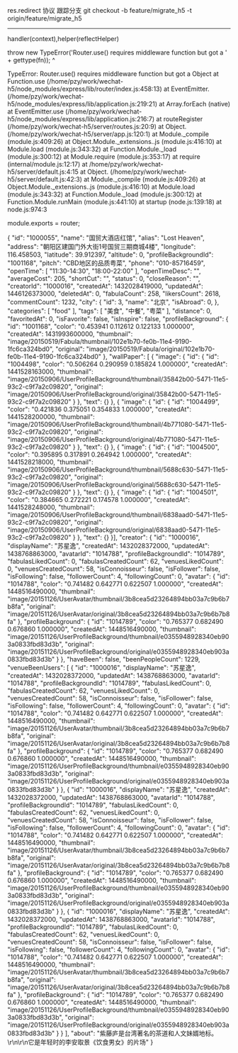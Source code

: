 res.redirect
协议
跟踪分支
git checkout -b feature/migrate_h5 -t origin/feature/migrate_h5


<hr>
handler(context),helper(reflectHelper)

throw new TypeError('Router.use() requires middleware function but got a ' + gettype(fn));
     ^

TypeError: Router.use() requires middleware function but got a Object
   at Function.use (/home/pzy/work/wechat-h5/node_modules/express/lib/router/index.js:458:13)
   at EventEmitter.<anonymous> (/home/pzy/work/wechat-h5/node_modules/express/lib/application.js:219:21)
   at Array.forEach (native)
   at EventEmitter.use (/home/pzy/work/wechat-h5/node_modules/express/lib/application.js:216:7)
   at routeRegister (/home/pzy/work/wechat-h5/server/routes.js:20:9)
   at Object.<anonymous> (/home/pzy/work/wechat-h5/server/app.js:120:1)
   at Module._compile (module.js:409:26)
   at Object.Module._extensions..js (module.js:416:10)
   at Module.load (module.js:343:32)
   at Function.Module._load (module.js:300:12)
   at Module.require (module.js:353:17)
   at require (internal/module.js:12:17)
   at /home/pzy/work/wechat-h5/server/default.js:4:15
   at Object.<anonymous> (/home/pzy/work/wechat-h5/server/default.js:42:3)
   at Module._compile (module.js:409:26)
   at Object.Module._extensions..js (module.js:416:10)
   at Module.load (module.js:343:32)
   at Function.Module._load (module.js:300:12)
   at Function.Module.runMain (module.js:441:10)
   at startup (node.js:139:18)
   at node.js:974:3


module.exports = router;

















{
                "id": "1000055",
                "name": "国贸大酒店红馆",
                "alias": "Lost Heaven",
                "address": "朝阳区建国门外大街1号国贸三期商城4楼",
                "longitude": 116.458503,
                "latitude": 39.912397,
                "altitude": 0,
                "profileBackgroundId": "1001168",
                "pitch": "CBD地区的品质粤菜",
                "phone": "010-85716459",
                "openTime": [
                    "11:30-14:30",
                    "18:00-22:00"
                ],
                "openTimeDesc": "",
                "averageCost": 205,
                "shortCut": "",
                "status": 0,
                "closeReason": "",
                "creatorId": "1000016",
                "createdAt": 1432028419000,
                "updatedAt": 1446126373000,
                "deletedAt": 0,
                "fabulaCount": 258,
                "likersCount": 2618,
                "commentCount": 1232,
                "city": {
                    "id": 3,
                    "name": "北京",
                    "isAbroad": 0,
                },
                "categories": [
                    "food"
                ],
                "tags": [
                    "美食",
                    "中餐",
                    "粤菜"
                ],
                "distance": 0,
                "favoritedAt": 0,
                "isFavorite": false,
                "isInspire": false,
                "profileBackground": {
                    "id": "1001168",
                    "color": "0.453941 0.112612 0.122133 1.000000",
                    "createdAt": 1431993600000,
                    "thumbnail": "image/20150519/Fabula/thumbnail/102e1b70-fe0b-11e4-9190-1fc6ca324bd0",
                    "original": "image/20150519/Fabula/original/102e1b70-fe0b-11e4-9190-1fc6ca324bd0"
                },
                "wallPaper": [
                    {
                        "image": {
                            "id": {
                                "id": "1004498",
                                "color": "0.506264 0.290959 0.185824 1.000000",
                                "createdAt": 1441528163000,
                                "thumbnail": "image/20150906/UserProfileBackground/thumbnail/35842b00-5471-11e5-93c2-c9f7a2c09820",
                                "original": "image/20150906/UserProfileBackground/original/35842b00-5471-11e5-93c2-c9f7a2c09820"
                            }
                        },
                        "text": {}
                    },
                    {
                        "image": {
                            "id": {
                                "id": "1004499",
                                "color": "0.421836 0.375051 0.354833 1.000000",
                                "createdAt": 1441528200000,
                                "thumbnail": "image/20150906/UserProfileBackground/thumbnail/4b771080-5471-11e5-93c2-c9f7a2c09820",
                                "original": "image/20150906/UserProfileBackground/original/4b771080-5471-11e5-93c2-c9f7a2c09820"
                            }
                        },
                        "text": {}
                    },
                    {
                        "image": {
                            "id": {
                                "id": "1004500",
                                "color": "0.395895 0.317891 0.264942 1.000000",
                                "createdAt": 1441528218000,
                                "thumbnail": "image/20150906/UserProfileBackground/thumbnail/5688c630-5471-11e5-93c2-c9f7a2c09820",
                                "original": "image/20150906/UserProfileBackground/original/5688c630-5471-11e5-93c2-c9f7a2c09820"
                            }
                        },
                        "text": {}
                    },
                    {
                        "image": {
                            "id": {
                                "id": "1004501",
                                "color": "0.384665 0.272221 0.174578 1.000000",
                                "createdAt": 1441528248000,
                                "thumbnail": "image/20150906/UserProfileBackground/thumbnail/6838aad0-5471-11e5-93c2-c9f7a2c09820",
                                "original": "image/20150906/UserProfileBackground/original/6838aad0-5471-11e5-93c2-c9f7a2c09820"
                            }
                        },
                        "text": {}
                    }],
                "creator": {
                    "id": "1000016",
                    "displayName": "苏星逸",
                    "createdAt": 1432028372000,
                    "updatedAt": 1438768863000,
                    "avatarId": "1014788",
                    "profileBackgroundId": "1014789",
                    "fabulasLikedCount": 0,
                    "fabulasCreatedCount": 62,
                    "venuesLikedCount": 0,
                    "venuesCreatedCount": 58,
                    "isConnoisseur": false,
                    "isFollower": false,
                    "isFollowing": false,
                    "followerCount": 4,
                    "followingCount": 0,
                    "avatar": {
                        "id": "1014788",
                        "color": "0.741482 0.642771 0.622507 1.000000",
                        "createdAt": 1448516490000,
                        "thumbnail": "image/20151126/UserAvatar/thumbnail/3b8cea5d23264894bb03a7c9b6b7b8fa",
                        "original": "image/20151126/UserAvatar/original/3b8cea5d23264894bb03a7c9b6b7b8fa"
                    },
                    "profileBackground": {
                        "id": "1014789",
                        "color": "0.765377 0.682490 0.676860 1.000000",
                        "createdAt": 1448516490000,
                        "thumbnail": "image/20151126/UserProfileBackground/thumbnail/e0355948928340eb903a0833fbd83d3b",
                        "original": "image/20151126/UserProfileBackground/original/e0355948928340eb903a0833fbd83d3b"
                    }
                },
                "haveBeen": false,
                "beenPeopleCount": 1229,
                "venueBeenUsers": [
                    {
                        "id": "1000016",
                        "displayName": "苏星逸",
                        "createdAt": 1432028372000,
                        "updatedAt": 1438768863000,
                        "avatarId": "1014788",
                        "profileBackgroundId": "1014789",
                        "fabulasLikedCount": 0,
                        "fabulasCreatedCount": 62,
                        "venuesLikedCount": 0,
                        "venuesCreatedCount": 58,
                        "isConnoisseur": false,
                        "isFollower": false,
                        "isFollowing": false,
                        "followerCount": 4,
                        "followingCount": 0,
                        "avatar": {
                            "id": "1014788",
                            "color": "0.741482 0.642771 0.622507 1.000000",
                            "createdAt": 1448516490000,
                            "thumbnail": "image/20151126/UserAvatar/thumbnail/3b8cea5d23264894bb03a7c9b6b7b8fa",
                            "original": "image/20151126/UserAvatar/original/3b8cea5d23264894bb03a7c9b6b7b8fa"
                        },
                        "profileBackground": {
                            "id": "1014789",
                            "color": "0.765377 0.682490 0.676860 1.000000",
                            "createdAt": 1448516490000,
                            "thumbnail": "image/20151126/UserProfileBackground/thumbnail/e0355948928340eb903a0833fbd83d3b",
                            "original": "image/20151126/UserProfileBackground/original/e0355948928340eb903a0833fbd83d3b"
                        }
                    },
                    {
                        "id": "1000016",
                        "displayName": "苏星逸",
                        "createdAt": 1432028372000,
                        "updatedAt": 1438768863000,
                        "avatarId": "1014788",
                        "profileBackgroundId": "1014789",
                        "fabulasLikedCount": 0,
                        "fabulasCreatedCount": 62,
                        "venuesLikedCount": 0,
                        "venuesCreatedCount": 58,
                        "isConnoisseur": false,
                        "isFollower": false,
                        "isFollowing": false,
                        "followerCount": 4,
                        "followingCount": 0,
                        "avatar": {
                            "id": "1014788",
                            "color": "0.741482 0.642771 0.622507 1.000000",
                            "createdAt": 1448516490000,
                            "thumbnail": "image/20151126/UserAvatar/thumbnail/3b8cea5d23264894bb03a7c9b6b7b8fa",
                            "original": "image/20151126/UserAvatar/original/3b8cea5d23264894bb03a7c9b6b7b8fa"
                        },
                        "profileBackground": {
                            "id": "1014789",
                            "color": "0.765377 0.682490 0.676860 1.000000",
                            "createdAt": 1448516490000,
                            "thumbnail": "image/20151126/UserProfileBackground/thumbnail/e0355948928340eb903a0833fbd83d3b",
                            "original": "image/20151126/UserProfileBackground/original/e0355948928340eb903a0833fbd83d3b"
                        }
                    },
                    {
                        "id": "1000016",
                        "displayName": "苏星逸",
                        "createdAt": 1432028372000,
                        "updatedAt": 1438768863000,
                        "avatarId": "1014788",
                        "profileBackgroundId": "1014789",
                        "fabulasLikedCount": 0,
                        "fabulasCreatedCount": 62,
                        "venuesLikedCount": 0,
                        "venuesCreatedCount": 58,
                        "isConnoisseur": false,
                        "isFollower": false,
                        "isFollowing": false,
                        "followerCount": 4,
                        "followingCount": 0,
                        "avatar": {
                            "id": "1014788",
                            "color": "0.741482 0.642771 0.622507 1.000000",
                            "createdAt": 1448516490000,
                            "thumbnail": "image/20151126/UserAvatar/thumbnail/3b8cea5d23264894bb03a7c9b6b7b8fa",
                            "original": "image/20151126/UserAvatar/original/3b8cea5d23264894bb03a7c9b6b7b8fa"
                        },
                        "profileBackground": {
                            "id": "1014789",
                            "color": "0.765377 0.682490 0.676860 1.000000",
                            "createdAt": 1448516490000,
                            "thumbnail": "image/20151126/UserProfileBackground/thumbnail/e0355948928340eb903a0833fbd83d3b",
                            "original": "image/20151126/UserProfileBackground/original/e0355948928340eb903a0833fbd83d3b"
                        }
                    }
                ],
                "about": "紫藤庐是台湾著名的茶道和人文妹婿地标。\r\n\r\n它是年轻时的李安取景《饮食男女》的片场"
            }
